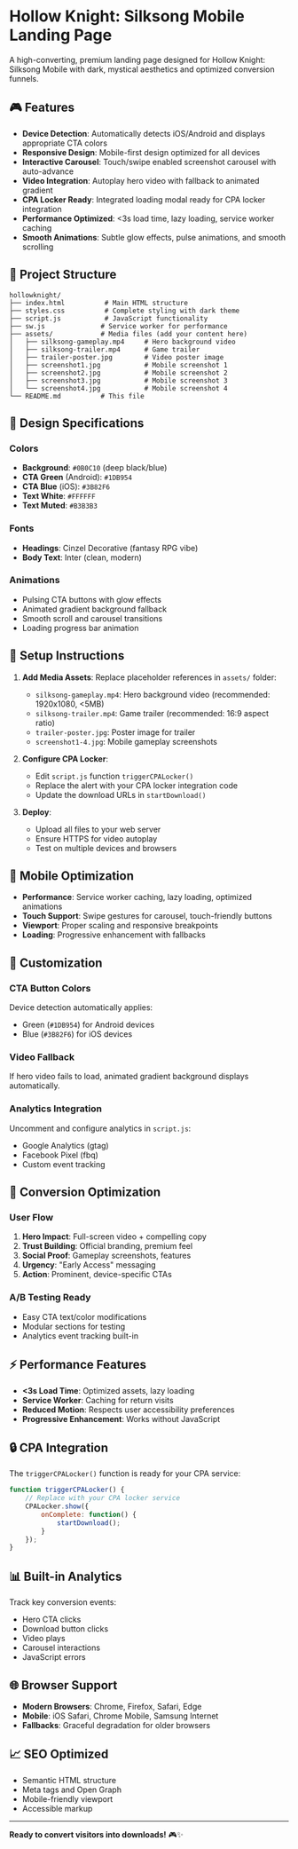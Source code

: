 # Hollow Knight: Silksong Mobile Landing Page

A high-converting, premium landing page designed for Hollow Knight: Silksong Mobile with dark, mystical aesthetics and optimized conversion funnels.

## 🎮 Features

- **Device Detection**: Automatically detects iOS/Android and displays appropriate CTA colors
- **Responsive Design**: Mobile-first design optimized for all devices
- **Interactive Carousel**: Touch/swipe enabled screenshot carousel with auto-advance
- **Video Integration**: Autoplay hero video with fallback to animated gradient
- **CPA Locker Ready**: Integrated loading modal ready for CPA locker integration
- **Performance Optimized**: <3s load time, lazy loading, service worker caching
- **Smooth Animations**: Subtle glow effects, pulse animations, and smooth scrolling

## 📁 Project Structure

```
hollowknight/
├── index.html          # Main HTML structure
├── styles.css          # Complete styling with dark theme
├── script.js           # JavaScript functionality
├── sw.js              # Service worker for performance
├── assets/            # Media files (add your content here)
│   ├── silksong-gameplay.mp4     # Hero background video
│   ├── silksong-trailer.mp4      # Game trailer
│   ├── trailer-poster.jpg        # Video poster image
│   ├── screenshot1.jpg           # Mobile screenshot 1
│   ├── screenshot2.jpg           # Mobile screenshot 2
│   ├── screenshot3.jpg           # Mobile screenshot 3
│   └── screenshot4.jpg           # Mobile screenshot 4
└── README.md          # This file
```

## 🎨 Design Specifications

### Colors
- **Background**: `#0B0C10` (deep black/blue)
- **CTA Green** (Android): `#1DB954` 
- **CTA Blue** (iOS): `#3B82F6`
- **Text White**: `#FFFFFF`
- **Text Muted**: `#B3B3B3`

### Fonts
- **Headings**: Cinzel Decorative (fantasy RPG vibe)
- **Body Text**: Inter (clean, modern)

### Animations
- Pulsing CTA buttons with glow effects
- Animated gradient background fallback
- Smooth scroll and carousel transitions
- Loading progress bar animation

## 🚀 Setup Instructions

1. **Add Media Assets**: Replace placeholder references in `assets/` folder:
   - `silksong-gameplay.mp4`: Hero background video (recommended: 1920x1080, <5MB)
   - `silksong-trailer.mp4`: Game trailer (recommended: 16:9 aspect ratio)
   - `trailer-poster.jpg`: Poster image for trailer
   - `screenshot1-4.jpg`: Mobile gameplay screenshots

2. **Configure CPA Locker**: 
   - Edit `script.js` function `triggerCPALocker()`
   - Replace the alert with your CPA locker integration code
   - Update the download URLs in `startDownload()`

3. **Deploy**:
   - Upload all files to your web server
   - Ensure HTTPS for video autoplay
   - Test on multiple devices and browsers

## 📱 Mobile Optimization

- **Performance**: Service worker caching, lazy loading, optimized animations
- **Touch Support**: Swipe gestures for carousel, touch-friendly buttons
- **Viewport**: Proper scaling and responsive breakpoints
- **Loading**: Progressive enhancement with fallbacks

## 🔧 Customization

### CTA Button Colors
Device detection automatically applies:
- Green (`#1DB954`) for Android devices
- Blue (`#3B82F6`) for iOS devices

### Video Fallback
If hero video fails to load, animated gradient background displays automatically.

### Analytics Integration
Uncomment and configure analytics in `script.js`:
- Google Analytics (gtag)
- Facebook Pixel (fbq)
- Custom event tracking

## 🎯 Conversion Optimization

### User Flow
1. **Hero Impact**: Full-screen video + compelling copy
2. **Trust Building**: Official branding, premium feel  
3. **Social Proof**: Gameplay screenshots, features
4. **Urgency**: "Early Access" messaging
5. **Action**: Prominent, device-specific CTAs

### A/B Testing Ready
- Easy CTA text/color modifications
- Modular sections for testing
- Analytics event tracking built-in

## ⚡ Performance Features

- **<3s Load Time**: Optimized assets, lazy loading
- **Service Worker**: Caching for return visits
- **Reduced Motion**: Respects user accessibility preferences
- **Progressive Enhancement**: Works without JavaScript

## 🔒 CPA Integration

The `triggerCPALocker()` function is ready for your CPA service:

```javascript
function triggerCPALocker() {
    // Replace with your CPA locker service
    CPALocker.show({
        onComplete: function() {
            startDownload();
        }
    });
}
```

## 📊 Built-in Analytics

Track key conversion events:
- Hero CTA clicks
- Download button clicks
- Video plays
- Carousel interactions
- JavaScript errors

## 🌐 Browser Support

- **Modern Browsers**: Chrome, Firefox, Safari, Edge
- **Mobile**: iOS Safari, Chrome Mobile, Samsung Internet
- **Fallbacks**: Graceful degradation for older browsers

## 📈 SEO Optimized

- Semantic HTML structure
- Meta tags and Open Graph
- Mobile-friendly viewport
- Accessible markup

---

**Ready to convert visitors into downloads!** 🎮✨